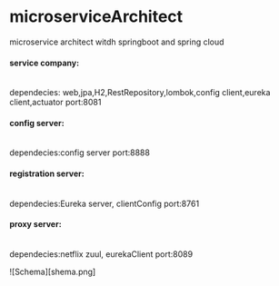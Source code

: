 # microserviceArchitect
microservice architect witdh springboot and spring cloud


<h4>service company: </h4></br>
	dependecies: web,jpa,H2,RestRepository,lombok,config client,eureka client,actuator
	port:8081

<h4>config server:</h4></br>
	dependecies:config server
	port:8888

<h4>registration server:</h4></br>
	dependecies:Eureka server, clientConfig
	port:8761

<h4>proxy server:</h4></br>
	dependecies:netflix zuul,  eurekaClient
	port:8089

![Schema][shema.png]
